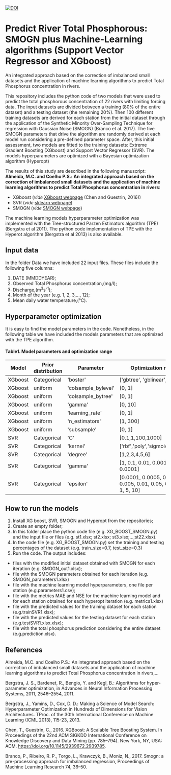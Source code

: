 [![DOI](https://zenodo.org/badge/596931558.svg)](https://zenodo.org/badge/latestdoi/596931558)


# Predict River Total Phosphorous: SMOGN plus Machine-Learning algorithms (Support Vector Regressor and XGboost)
An integrated approach based on the correction of imbalanced small datasets and the application of machine learning algorithms to predict Total Phosphorus concentration in rivers.


This repository includes the python code of two models that were used to predict the total phosphorous concentration of 22 rivers with limiting forcing data. The input datasets are divided between a training (80% of the entire dataset) and a testing dataset (the remaining 20%). Then 100 different training datasets are derived for each station from the initial dataset through the application of the Synthetic Minority Over-Sampling Technique for regression with Gaussian Noise (SMOGN) (Branco et al. 2017). The five SMOGN parameters that drive the algorithm are randomly derived at each model run considering a pre-defined parameter space. After, this initial assessment, two models are fitted to the training datasets: Extreme Gradient Boosting (XGboost) and Support Vector Regressor (SVR). The models hyperparameters are optimized with a Bayesian optimization algorithm (Hyperopt) 


The results of this study are described in the following manuscript: 
**Almeida, M.C. and Coelho P.S.: An integrated approach based on the correction of imbalanced small datasets and the application of machine learning algorithms to predict Total Phosphorus concentration in rivers**:

- XGboost (_vide_ [XGboost webpage](https://xgboost.readthedocs.io/en/stable/) (Chen and Guestrin, 2016))
-	SVR (_vide_ [sklearn webpage](https://scikit-learn.org/stable/modules/generated/sklearn.svm.SVR.html))
-	SMOGN (_vide_ [SMOGN webpage](https://github.com/nickkunz/smogn))

The machine learning models hyperparameter optimization was implemented with the Tree-structured Parzen Estimators algorithm (TPE) (Bergstra et al 2011). The python code implementation of TPE with the Hyperot algorithm (Bergstra et al 2013) is also available.


## Input data

In the folder Data we have included 22 input files. These files include the following five columns:

1. DATE (MMDDYEAR);
2. Observed Total Phosphorus concentration,(mg/l);
3. Discharge,(m<sup>3</sup>s<sup>-1</sup>);
4. Month of the year (e.g. 1, 2, 3,..., 12);
5. Mean daily water temperature,(°C).

## Hyperparameter optimization
It is easy to find the model parameters in the code. Nonetheless, in the following table we have included the models parameters that are optimized with the TPE algorithm.

#### Table1. Model parameters and optimization range
Model|	Prior distribution|	Parameter     |	Optimization range
---- | ------------------ | ------------- | ------------------ 
XGboost         |Categorical        |	'boster'|	['gbtree', 'gblinear', 'dart'] 
XGboost         |uniform            |	'colsample_bylevel' |	[0, 1] 
XGboost         |uniform            |	'colsample_bytree'|[0, 1] 
XGboost         |uniform            |	'gamma'|[0, 10] 
XGboost         |uniform            |	'learning_rate' |	[0, 1]
XGboost         |uniform            |	'n_estimators'| [1, 300] 
XGboost         |uniform            |	'subsample' |  [0, 1]
SVR             |Categorical        |	'C'|[0.1,1,100,1000]
SVR             |Categorical        |	'kernel'|	['rbf','poly','sigmoid','linear']
SVR         	  |Categorical        |'degree' |	[1,2,3,4,5,6]
SVR             |Categorical        |	'gamma' |	[1, 0.1, 0.01, 0.001, 0.0001]
SVR             |Categorical        |	'epsilon'|	[0.0001, 0.0005, 0.001, 0.005, 0.01, 0.05, 0.1, 0.5, 1, 5, 10]


## How to run the models
1. Install XG boost, SVR, SMOGN and Hyperopt from the repositories;
2. Create an empty folder;
3. In this folder place the python code file (e.g. XG_BOOST_SMOGN.py) and the input file or files (e.g. st1.xlsx; st2.xlsx; st3.xlsx;...;st22.xlsx).
4. In the code file (e.g. XG_BOOST_SMOGN.py) set the training and testing percentages of the dataset (e.g. train_size=0.7, test_size=0.3)
5. Run the code. The output includes: 
- files with the modified initial dataset obtained with SMOGN for each iteration (e.g. SMOGN_out1.xlsx);
- file with the SMOGN parameters obtained for each iteration (e.g. SMOGN_parameters1.xlsx)
- file with the machine learning model hyperparameters, one file per station (e.g.parameters1.csv); 
- file with the metrics MAE and NSE for the machine learning model and for each station obtained for each hyperopt iteration (e.g. metrics1.xlsx)
- file with the predicted values for the training dataset for each station (e.g.trainSVR1.xlsx); 
- file with the predicted values for the testing dataset for each station (e.g.testSVR1.xlsx.xlsx); 
- file with the total phosphorus prediction considering the entire dataset (e.g.prediction.xlsx).



## References
Almeida, M.C. and Coelho P.S.: An integrated approach based on the correction of imbalanced small datasets and the application of machine learning algorithms to predict Total Phosphorus concentration in rivers,...

Bergstra, J. S., Bardenet, R., Bengio, Y. and Kegl, B.: Algorithms for hyper-parameter optimization, in Advances in Neural Information Processing Systems, 2011, 2546–2554, 2011.

Bergstra, J., Yamins, D., Cox, D. D.: Making a Science of Model Search: Hyperparameter Optimization in Hundreds of Dimensions for Vision Architectures. TProc. of the 30th International Conference on Machine Learning (ICML 2013), 115-23, 2013.

Chen, T., Guestrin, C., 2016. XGBoost: A Scalable Tree Boosting System. In Proceedings of the 22nd ACM SIGKDD International Conference on Knowledge Discovery and Data Mining (pp. 785–794). New York, NY, USA: ACM. https://doi.org/10.1145/2939672.2939785.

Branco, P., Ribeiro, R. P., Torgo, L., Krawczyk, B., Moniz, N., 2017. Smogn: a pre-processing approach for imbalanced regression, Proceedings of Machine Learning Research 74, 36–50.
